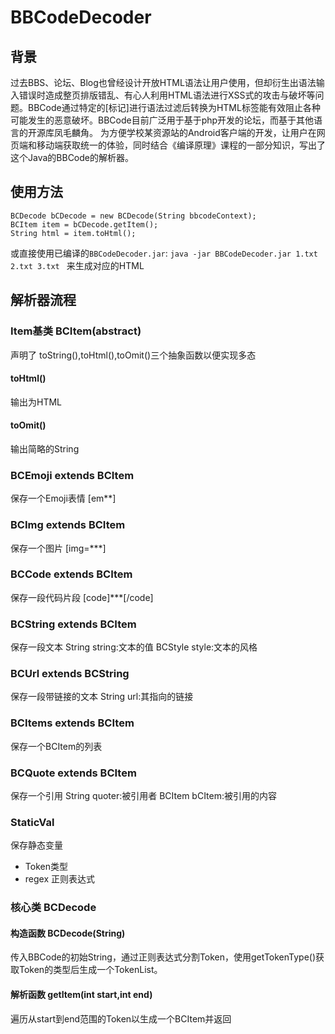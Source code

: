 ﻿# BBCodeDecoder

## 背景
过去BBS、论坛、Blog也曾经设计开放HTML语法让用户使用，但却衍生出语法输入错误时造成整页排版错乱、有心人利用HTML语法进行XSS式的攻击与破坏等问题。BBCode通过特定的[标记]进行语法过滤后转换为HTML标签能有效阻止各种可能发生的恶意破坏。BBCode目前广泛用于基于php开发的论坛，而基于其他语言的开源库凤毛麟角。
为方便学校某资源站的Android客户端的开发，让用户在网页端和移动端获取统一的体验，同时结合《编译原理》课程的一部分知识，写出了这个Java的BBCode的解析器。

## 使用方法

	BCDecode bCDecode = new BCDecode(String bbcodeContext);
	BCItem item = bCDecode.getItem();
	String html = item.toHtml();

或直接使用已编译的`BBCodeDecoder.jar`:
`java -jar BBCodeDecoder.jar 1.txt 2.txt 3.txt `
来生成对应的HTML

## 解析器流程

### Item基类 BCItem(abstract)
声明了 toString(),toHtml(),toOmit()三个抽象函数以便实现多态
#### toHtml()
输出为HTML
#### toOmit()
输出简略的String

### BCEmoji extends BCItem
保存一个Emoji表情 [em**]

### BCImg extends BCItem
保存一个图片 [img=***]

### BCCode extends BCItem
保存一段代码片段 [code]***[/code]

### BCString extends BCItem
保存一段文本 
String string:文本的值
BCStyle style:文本的风格

### BCUrl extends BCString
保存一段带链接的文本 
String url:其指向的链接

### BCItems extends BCItem
保存一个BCItem的列表

### BCQuote extends BCItem
保存一个引用
String quoter:被引用者
BCItem bCItem:被引用的内容

### StaticVal
保存静态变量
* Token类型
* regex 正则表达式

### 核心类 BCDecode
#### 构造函数 BCDecode(String)
传入BBCode的初始String，通过正则表达式分割Token，使用getTokenType()获取Token的类型后生成一个TokenList。
#### 解析函数 getItem(int start,int end)
遍历从start到end范围的Token以生成一个BCItem并返回
